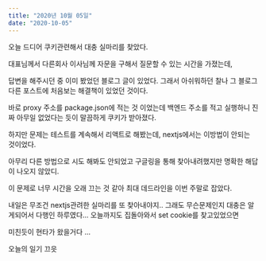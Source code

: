 ```yaml
---
title: "2020년 10월 05일"
date: "2020-10-05"
---
```


오늘 드디어 쿠키관련해서 대충 실마리를 찾았다.

대표님께서 다른회사 이사님께 자문을 구해서 질문할 수 있는 시간을 가졌는데,

답변을 해주시던 중 이미 봤었던 블로그 글이 있었다. 그래서 아쉬워하던 찰나 그 블로그 다른 포스트에 처음보는 해결책이 있었던 것이다.

바로 proxy 주소를 package.json에 적는 것 이었는데 백엔드 주소를 적고 실행하니 진짜 아무일 없었다는 듯이 말끔하게 쿠키가 받아졌다.

하지만 문제는 테스트를 계속해서 리액트로 해봤는데, nextjs에서는 이방법이 안되는 것이었다.

아무리 다른 방법으로 시도 해봐도 안되었고 구글링을 통해 찾아내려했지만 명확한 해답이 나오지 않았디.

이 문제로 너무 시간을 오래 끄는 것 같아 최대 데드라인을 이번 주말로 잡았다.

내일은 무조건 nextjs관려한 실마리를 또 찾아내야지.. 그래도 무슨문제인지 대충은 알게되어서 다행인 하루였다... 오늘까지도 집돌아와서 set cookie를 찾고있었으면

미친듯이 현타가 왔을거다 ...

오늘의 일기 끄읏
